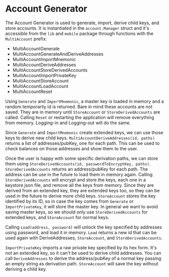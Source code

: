 # Account Generator

The Account Generator is used to generate, import, derive child keys, and store accounts.
It is instantiated in the `account.Manager` struct and it's accessible from the `lib` and `mobile`
package through functions with the `MultiAccount` prefix:

* MultiAccountGenerate
* MultiAccountGenerateAndDeriveAddresses
* MultiAccountImportMnemonic
* MultiAccountDeriveAddresses
* MultiAccountStoreDerivedAccounts
* MultiAccountImportPrivateKey
* MultiAccountStoreAccount
* MultiAccountLoadAccount
* MultiAccountReset


Using `Generate` and `ImportMnemonic`, a master key is loaded in memory and a random temporarily id is returned.
Bare in mind these accounts are not saved. They are in memory until `StoreAccount` or `StoreDerivedAccounts` are called.
Calling `Reset` or restarting the application will remove everything from memory.
Logging-in and Logging-out will do the same.

Since `Generate` and `ImportMnemonic` create extended keys, we can use those keys to derive new child keys.
`MultiAccountDeriveAddresses(id, paths)` returns a list of addresses/pubKey, one for each path.
This can be used to check balances on those addresses and show them to the user.

Once the user is happy with some specific derivation paths, we can store them using `StoreDerivedAccounts(id, passwordToEncryptKey, paths)`.
`StoreDerivedAccounts` returns an address/pubKey for each path. The address can be use in the future to load them in memory again.
Calling `StoreDerivedAccounts` will encrypt and store the keys, each one in a keystore json file, and remove all the keys from memory.
Since they are derived from an extended key, they are extended keys too, so they can be used in the future to derive more child keys.
`StoreAccount` stores the key identified by its ID, so in case the key comes from `Generate` or `ImportPrivateKey`, it will store the master key.
In general we want to avoid saving master keys, so we should only use `StoreDerivedAccounts` for extended keys, and `StoreAccount` for normal keys.

Calling `Load(address, password)` will unlock the key specified by addresses using password, and load it in memory.
`Load` returns a new id that can be used again with DeriveAddresses, `StoreAccount`, and `StoreDerivedAccounts`.

`ImportPrivateKey` imports a raw private key specified by its hex form.
It's not an extended key, so it can't be used to derive child addresses.
You can call `DeriveAddresses` to derive the address/pubKey of a normal key passing an empty string as derivation path.
`StoreAccount` will save the key without deriving a child key.



